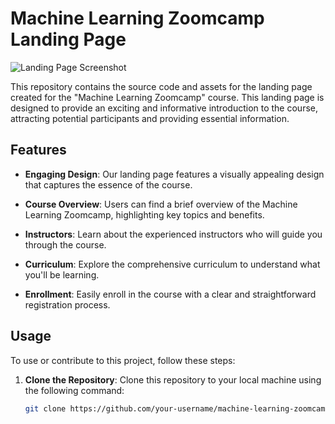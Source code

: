 # Machine Learning Zoomcamp Landing Page

![Landing Page Screenshot](screenshot.png)

This repository contains the source code and assets for the landing page created for the "Machine Learning Zoomcamp" course. This landing page is designed to provide an exciting and informative introduction to the course, attracting potential participants and providing essential information.

## Features

- **Engaging Design**: Our landing page features a visually appealing design that captures the essence of the course.

- **Course Overview**: Users can find a brief overview of the Machine Learning Zoomcamp, highlighting key topics and benefits.

- **Instructors**: Learn about the experienced instructors who will guide you through the course.

- **Curriculum**: Explore the comprehensive curriculum to understand what you'll be learning.

- **Enrollment**: Easily enroll in the course with a clear and straightforward registration process.

## Usage

To use or contribute to this project, follow these steps:

1. **Clone the Repository**: Clone this repository to your local machine using the following command:

   ```bash
   git clone https://github.com/your-username/machine-learning-zoomcamp-landing.git

